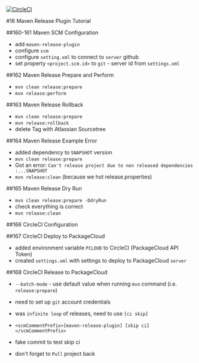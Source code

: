 [![CircleCI](https://circleci.com/gh/artshishkin/maven-release-tutorial.svg?style=svg)](https://circleci.com/gh/artshishkin/maven-release-tutorial)

#16 Maven Release Plugin Tutorial

##160-161 Maven SCM Configuration
- add `maven-release-plugin`
- configure `scm`
- configure `setting.xml` to connect to `server` github
- set property `<project.scm.id>` to `git` - server id from `settings.xml`

##162 Maven Release Prepare and Perform
- `mvn clean release:prepare`
- `mvn release:perform`

##163 Maven Release Rollback
- `mvn clean release:prepare`
- `mvn release:rollback`
- delete Tag with  Atlassian Sourcetree

##164 Maven Release Example Error
- added dependency to `SNAPSHOT` version
- `mvn clean release:prepare`
- Got an error: 
```Can't release project due to non released dependencies :...SNAPSHOT```
- `mvn release:clean` (because we hot release.properties)

##165 Maven Release Dry Run
- `mvn clean release:prepare -DdryRun`
- check everything is correct
- `mvn release:clean`

##166 CircleCI Configuration

##167 CircleCI Deploy to PackageCloud
- added environment variable `PCLOUD` to CircleCI (PackageCloud API Token)
- created `settings.xml` with settings to deploy to PackageCloud `server`

##168 CircleCI Release to PackageCloud
- `--batch-mode` - use default value when running `mvn` command (i.e. `release:prepare`) 
- need to set up `git` account credentials 
- was `infinite loop` of releases, need to use `[ci skip]`
- `<scmCommentPrefix>[maven-release-plugin] [skip ci]</scmCommentPrefix>`

- fake commit to test skip ci
- don't forget to `Pull` project back
